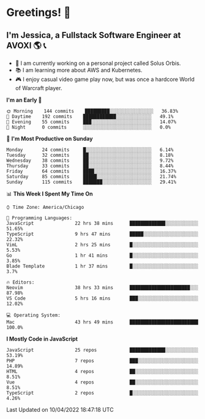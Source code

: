 # Greetings! 🧠

## I'm Jessica, a Fullstack Software Engineer at AVOXI 🌎 📞

- 🌟 I am currently working on a personal project called Solus Orbis.
- 📚 I am learning more about AWS and Kubernetes.
- 🎮 I enjoy casual video game play now, but was once a hardcore World of Warcraft player.

<!--START_SECTION:waka-->
**I'm an Early 🐤** 

```text
🌞 Morning    144 commits    █████████░░░░░░░░░░░░░░░░   36.83% 
🌆 Daytime    192 commits    ████████████░░░░░░░░░░░░░   49.1% 
🌃 Evening    55 commits     ███░░░░░░░░░░░░░░░░░░░░░░   14.07% 
🌙 Night      0 commits      ░░░░░░░░░░░░░░░░░░░░░░░░░   0.0%

```
📅 **I'm Most Productive on Sunday** 

```text
Monday       24 commits     █░░░░░░░░░░░░░░░░░░░░░░░░   6.14% 
Tuesday      32 commits     ██░░░░░░░░░░░░░░░░░░░░░░░   8.18% 
Wednesday    38 commits     ██░░░░░░░░░░░░░░░░░░░░░░░   9.72% 
Thursday     33 commits     ██░░░░░░░░░░░░░░░░░░░░░░░   8.44% 
Friday       64 commits     ████░░░░░░░░░░░░░░░░░░░░░   16.37% 
Saturday     85 commits     █████░░░░░░░░░░░░░░░░░░░░   21.74% 
Sunday       115 commits    ███████░░░░░░░░░░░░░░░░░░   29.41%

```


📊 **This Week I Spent My Time On** 

```text
⌚︎ Time Zone: America/Chicago

💬 Programming Languages: 
JavaScript               22 hrs 38 mins      █████████████░░░░░░░░░░░░   51.65% 
TypeScript               9 hrs 47 mins       █████░░░░░░░░░░░░░░░░░░░░   22.32% 
VimL                     2 hrs 25 mins       █░░░░░░░░░░░░░░░░░░░░░░░░   5.53% 
Go                       1 hr 41 mins        █░░░░░░░░░░░░░░░░░░░░░░░░   3.85% 
Blade Template           1 hr 37 mins        █░░░░░░░░░░░░░░░░░░░░░░░░   3.7%

🔥 Editors: 
Neovim                   38 hrs 33 mins      ██████████████████████░░░   87.98% 
VS Code                  5 hrs 16 mins       ███░░░░░░░░░░░░░░░░░░░░░░   12.02%

💻 Operating System: 
Mac                      43 hrs 49 mins      █████████████████████████   100.0%

```

**I Mostly Code in JavaScript** 

```text
JavaScript               25 repos            █████████████░░░░░░░░░░░░   53.19% 
PHP                      7 repos             ███░░░░░░░░░░░░░░░░░░░░░░   14.89% 
HTML                     4 repos             ██░░░░░░░░░░░░░░░░░░░░░░░   8.51% 
Vue                      4 repos             ██░░░░░░░░░░░░░░░░░░░░░░░   8.51% 
TypeScript               2 repos             █░░░░░░░░░░░░░░░░░░░░░░░░   4.26%

```



 Last Updated on 10/04/2022 18:47:18 UTC
<!--END_SECTION:waka-->

<!--
**jessikuh/jessikuh** is a ✨ _special_ ✨ repository because its `README.md` (this file) appears on your GitHub profile.

Here are some ideas to get you started:

- 🔭 I’m currently working on ...
- 🌱 I’m currently learning ...
- 👯 I’m looking to collaborate on ...
- 🤔 I’m looking for help with ...
- 💬 Ask me about ...
- 📫 How to reach me: ...
- 😄 Pronouns: ...
- ⚡ Fun fact: ...
-->
